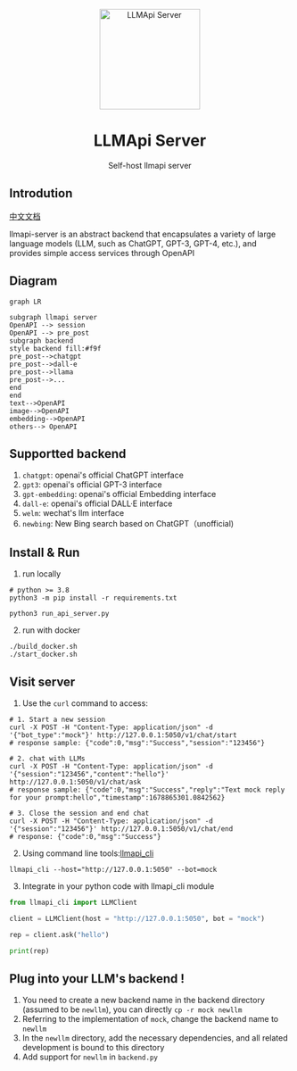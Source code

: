 <p align="center">
  <img width="180" src="https://avatars.githubusercontent.com/u/127706964?s=200&v=4" alt="LLMApi Server">
  <h1 align="center">LLMApi Server</h1>
  <p align="center">Self-host llmapi server</p>
</p>

## Introdution

[中文文档](README.zh.md)

llmapi-server is an abstract backend that encapsulates a variety of large language models (LLM, such as ChatGPT, GPT-3, GPT-4, etc.), and provides simple access services through OpenAPI

## Diagram

```mermaid
graph LR

subgraph llmapi server
OpenAPI --> session
OpenAPI --> pre_post
subgraph backend
style backend fill:#f9f
pre_post-->chatgpt
pre_post-->dall-e
pre_post-->llama
pre_post-->...
end
end
text-->OpenAPI
image-->OpenAPI
embedding-->OpenAPI
others--> OpenAPI

```

## Supportted backend
1. `chatgpt`: openai's official ChatGPT interface
2. `gpt3`: openai's official GPT-3 interface
3. `gpt-embedding`: openai's official Embedding interface
4. `dall-e`: openai's official DALL·E interface
5. `welm`: wechat's llm interface
6. `newbing`: New Bing search based on ChatGPT（unofficial)

## Install & Run

1. run locally
``` shell
# python >= 3.8
python3 -m pip install -r requirements.txt

python3 run_api_server.py
```

2. run with docker

``` shell
./build_docker.sh
./start_docker.sh
```

## Visit server

1. Use the `curl` command to access:

``` shell
# 1. Start a new session
curl -X POST -H "Content-Type: application/json" -d '{"bot_type":"mock"}' http://127.0.0.1:5050/v1/chat/start
# response sample: {"code":0,"msg":"Success","session":"123456"}

# 2. chat with LLMs
curl -X POST -H "Content-Type: application/json" -d '{"session":"123456","content":"hello"}' http://127.0.0.1:5050/v1/chat/ask
# response sample: {"code":0,"msg":"Success","reply":"Text mock reply for your prompt:hello","timestamp":1678865301.0842562}

# 3. Close the session and end chat
curl -X POST -H "Content-Type: application/json" -d '{"session":"123456"}' http://127.0.0.1:5050/v1/chat/end
# response: {"code":0,"msg":"Success"}
```

2. Using command line tools:[llmapi_cli](https://github.com/llmapi-io/llmapi-cli)

``` shell
llmapi_cli --host="http://127.0.0.1:5050" --bot=mock
```

3. Integrate in your python code with llmapi_cli module
``` python
from llmapi_cli import LLMClient

client = LLMClient(host = "http://127.0.0.1:5050", bot = "mock")

rep = client.ask("hello")

print(rep)
```

## Plug into your LLM's backend !

1. You need to create a new backend name in the backend directory (assumed to be `newllm`), you can directly `cp -r mock newllm`
2. Referring to the implementation of `mock`, change the backend name to `newllm`
3. In the `newllm` directory, add the necessary dependencies, and all related development is bound to this directory
4. Add support for `newllm` in `backend.py`
